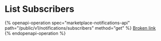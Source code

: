 # List Subscribers

{% openapi-operation spec="marketplace-notifications-api" path="/public/v1/notifications/subscribers" method="get" %}
[Broken link](broken-reference)
{% endopenapi-operation %}

